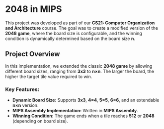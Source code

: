 # 2048 in MIPS  

This project was developed as part of our **CS21: Computer Organization and Architecture** course. The goal was to create a modified version of the **2048 game**, where the board size is configurable, and the winning condition is dynamically determined based on the board size **n**.  

## Project Overview  
In this implementation, we extended the classic **2048 game** by allowing different board sizes, ranging from **3x3** to **n×n**. The larger the board, the higher the target tile value required to win.  

### **Key Features:**  
- **Dynamic Board Size:** Supports **3x3**, **4×4**, **5×5**, **6×6**, and an extendable **n×n** version.  
- **MIPS Assembly Implementation:** Written in **MIPS Assembly**.  
- **Winning Condition:** The game ends when a tile reaches **512** or **2048** (depending on board size).  
